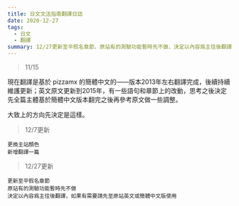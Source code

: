 ```yaml
---
title: 日文文法指南翻譯日誌
date: 2020-12-27
tags:
  - 日文
  - 翻譯
summary: 12/27更新至平假名章節，原站有的測驗功能暫時先不做，決定以內容爲主往後翻譯，如果有需要請先至原站英文或簡體中文版使用。
---
```


>11/15

現在翻譯是基於 pizzamx 的簡體中文的——版本2013年左右翻譯完成，後續持續維護更新；英文原文更新到2015年，有一些語句和章節上的改動，思考之後決定先全篇主體基於簡體中文版本翻完之後再參考原文做一些調整。

大致上的方向先決定是這樣。


>12/7更新 
```
更換主站顏色
新增翻譯一篇
```
>12/27更新
```
更新至平假名章節
原站有的測驗功能暫時先不做
決定以內容爲主往後翻譯，如果有需要請先至原站英文或簡體中文版使用
```